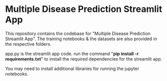 # Multiple Disease Prediction Streamlit App
This repository contains the codebase for "Multiple Disease Prediction Streamlit App". The training notebooks &amp; the datasets are also provided in the respective folders. 

app.py is the streamlit app code.
run the command "**pip install -r requirements.txt**" to install the required dependencies for the streamlit app.
 
You may need to install additional libraries for running the jupyter notebooks. 
 
 
 
